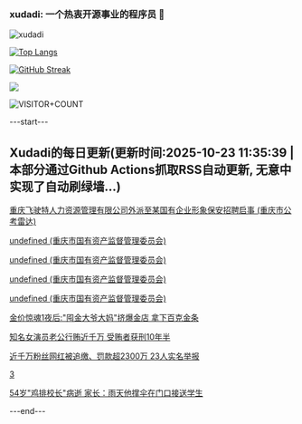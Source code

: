 ### xudadi: 一个热衷开源事业的程序员 👋

![xudadi](https://github-readme-stats-git-masterorgs-github-readme-stats-team.vercel.app/api?username=xudadi)

[![Top Langs](https://github-readme-stats.vercel.app/api/top-langs/?username=xudadi)](https://github.com/anuraghazra/github-readme-stats)

[![GitHub Streak](https://streak-stats.demolab.com?user=xudadi&locale=zh_Hans)](https://git.io/streak-stats)

![](https://raw.githubusercontent.com/xudadi/xudadi/main/assets/github-contribution-grid-snake.svg)

![VISITOR+COUNT](https://komarev.com/ghpvc/?username=xudadi&label=VISITOR+COUNT)


---start---

## Xudadi的每日更新(更新时间:2025-10-23 11:35:39 | 本部分通过Github Actions抓取RSS自动更新, 无意中实现了自动刷绿墙...)

[重庆飞驶特人力资源管理有限公司外派至某国有企业形象保安招聘启事 (重庆市公考雷达)](https://www.gongkaoleida.com/article/2659778)

[undefined (重庆市国有资产监督管理委员会)](https://dadilab.github.io/feeds/all.xml)

[undefined (重庆市国有资产监督管理委员会)](https://dadilab.github.io/feeds/all.xml)

[undefined (重庆市国有资产监督管理委员会)](https://dadilab.github.io/feeds/all.xml)

[undefined (重庆市国有资产监督管理委员会)](https://dadilab.github.io/feeds/all.xml)

[金价惊魂1夜后:"囤金大爷大妈"挤爆金店 拿下百克金条](https://m.163.com/news/article/KCHQT8210512D3VJ.html)

[知名女演员老公行贿近千万 受贿者获刑10年半](https://m.163.com/news/article/KCHQTBJ7053469LG.html)

[近千万粉丝网红被追缴、罚款超2300万 23人实名举报](https://m.163.com/news/article/KCH0OS8Q0512B07B.html)

[3](https://m.163.com/touch/news/sub/domestic)

[54岁"鸡排校长"病逝 家长：雨天他撑伞在门口接送学生](https://m.163.com/news/article/KCG7I8HR053469LG.html)

---end---
